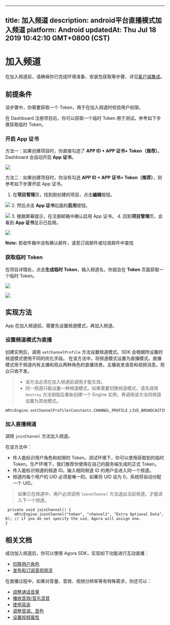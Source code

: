 
---
title: 加入频道
description: android平台直播模式加入频道
platform: Android
updatedAt: Thu Jul 18 2019 10:42:10 GMT+0800 (CST)
---
# 加入频道
在加入频道前，请确保你已完成环境准备、安装包获取等步骤，详见[客户端集成](../../cn/Interactive%20Broadcast/android_video.md)。

## 前提条件

该步骤中，你需要获取一个 Token，用于在加入频道时校验用户权限。

在 Dashboard 注册项目后，你可以获取一个临时 Token 用于测试。参考如下步骤获取临时 Token。

<a id="appcert"></a>

### 开启 App 证书

方法一：如果创建项目时，你直接勾选了 **APP ID + APP 证书+ Token（推荐）**。Dashboard 会自动开启 **App 证书**。

![](https://web-cdn.agora.io/docs-files/1562925509805)

方法二：如果创建项目时，你没有勾选  **APP ID + APP 证书+ Token（推荐）**，则参考如下步骤开启 App 证书。

1. 在**项目管理**页，找到刚创建的项目，点击**编辑**按钮。

![](https://web-cdn.agora.io/docs-files/1562926250060)
2. 然后点击 **App 证书**后面的**启用**按钮。

![](https://web-cdn.agora.io/docs-files/1562926258836)
3. 根据屏幕提示，在注册邮箱中确认启用 App 证书。
4. 回到**项目管理**页，会看到 **App 证书**显示已启用。

![](https://web-cdn.agora.io/docs-files/1562926274649)

**Note:** 若收件箱中没有确认邮件，请至订阅邮件或垃圾邮件中查找

### 获取临时 Token

在项目详情处，点击**生成临时 Token**，输入频道名，你就会在 **Token** 页面获取一个临时 Token。

![](https://web-cdn.agora.io/docs-files/1562926292439)

![](https://web-cdn.agora.io/docs-files/1562926303571)

## 实现方法
App 在加入频道前，需要先设置频道模式，再加入频道。

### 设置频道模式为直播
创建实例后，调用 `setChannelProfile` 方法设置频道模式。SDK 会根据所设置的频道模式使用不同的优化手段。 在该方法中，将频道模式设置为直播模式。直播模式用于频道内有主播和观众两种角色的直播场景。主播收发语音和视频消息，观众只收不发。

> - 该方法必须在加入频道前调用才能生效。
> - 同一频道只能设置一种频道模式。如果需要切换频道模式，请先调用 `destroy` 方法销毁后重新创建一个 Engine 实例，再调用该方法将频道设置为其他模式。


```
mRtcEngine.setChannelProfile(Constants.CHANNEL_PROFILE_LIVE_BROADCASTING);
```


### 加入直播频道
调用 `joinChannel` 方法加入频道。

在该方法中：

-   传入能标识用户角色和权限的 Token。测试环境下，你可以使用获取到的临时 Token。生产环境下，我们推荐你使用在自己的服务端生成的正式 Token。
-   传入能标识频道的频道 ID。输入相同频道 ID 的用户会进入同一个频道。
-   频道内每个用户的 UID 必须是唯一的。如果将 UID 设为 0，系统将自动分配一个 UID。

> 如果已在频道中，用户必须调用 `leaveChannel` 方法退出当前频道，才能进入下一个频道。

```
 private void joinChannel() {
    mRtcEngine.joinChannel("token", "channel1", "Extra Optional Data", 0); // if you do not specify the uid, Agora will assign one.
}
```

## 相关文档
成功加入频道后，你可以使用 Agora SDK，实现如下功能进行互动直播：

- [切换用户角色](../../cn/Interactive%20Broadcast/role_android.md)
- [发布和订阅音视频流](../../cn/Interactive%20Broadcast/publish_android_live.md)

在直播过程中，如果对音量、音效、视频分辨率等有特殊需求，你还可以：

- [调整通话音量](../../cn/Interactive%20Broadcast/volume_android.md)
- [播放音效/音乐混音](../../cn/Interactive%20Broadcast/effect_mixing_android.md)
- [使用耳返](../../cn/Interactive%20Broadcast/in-ear_android.md)
- [调整音调、音色](../../cn/Interactive%20Broadcast/voice_effect_android.md)
- [设置视频属性](../../cn/Interactive%20Broadcast/videoProfile_android.md)



